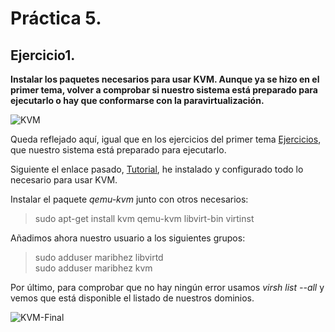 # Práctica 5.

## Ejercicio1.

**Instalar los paquetes necesarios para usar KVM. Aunque ya se hizo en el primer tema, volver a comprobar si nuestro sistema está preparado para ejecutarlo o hay que conformarse con la paravirtualización.**


![KVM](http://i345.photobucket.com/albums/p391/maribhez/Captura%20de%20pantalla%20de%202017-01-26%2023-40-25_zps59axdmu7.png "KVM")

Queda reflejado aquí, igual que en los ejercicios del primer tema [Ejercicios](https://github.com/maribhez/IV-Ejercicios/blob/master/EjerciciosT1.md), que nuestro sistema está preparado para ejecutarlo.

Siguiente el enlace pasado, [Tutorial](https://wiki.debian.org/KVM#Installation), he instalado y configurado todo lo necesario para usar KVM. 


Instalar el paquete *qemu-kvm* junto con otros necesarios: 

> sudo apt-get install kvm qemu-kvm libvirt-bin virtinst

Añadimos ahora nuestro usuario a los siguientes grupos: 

> sudo adduser maribhez libvirtd  
> sudo adduser maribhez kvm 

Por último, para comprobar que no hay ningún error usamos *virsh list --all* y vemos que está disponible el listado de nuestros dominios.


![KVM-Final](http://i345.photobucket.com/albums/p391/maribhez/kvm-all_zpsnmwchfzb.png "KVM-Final")

























